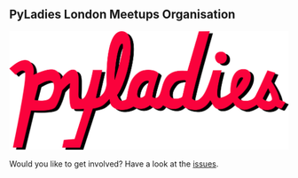 PyLadies London Meetups Organisation
---

![](images/pyladies-logo.png)

Would you like to get involved? Have a look at the [issues](http://github.com/pyladieslondon/meetups-organisation/issues).
